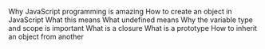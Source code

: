  Why JavaScript programming is amazing
How to create an object in JavaScript
What this means
What undefined means
Why the variable type and scope is important
What is a closure
What is a prototype
How to inherit an object from another
